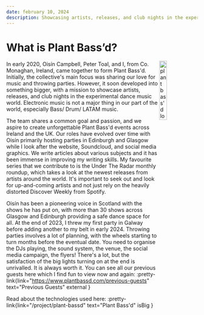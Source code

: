 ```yaml
---
date: february 10, 2024
description: Showcasing artists, releases, and club nights in the experimental dance music world.
---
```


# What is Plant Bass’d?

<img src="/images/plantbassd.png" width="20%" alt="plant bass'd logo" align="right" />

In early 2020, Oisín Campbell, Peter Toal, and I, from Co. Monaghan, Ireland, came together to form Plant Bass'd. Initially, the collective's main focus was sharing our love for music and throwing parties. However, it soon developed into something bigger, with a mission to showcase artists, releases, and club nights in the experimental dance music world. Electronic music is not a major thing in our part of the world, especially Bass/ Drum/ LATAM music.

The team shares a common goal and passion, and we aspire to create unforgettable Plant Bass'd events across Ireland and the UK. Our roles have evolved over time with Oisín primarily hosting parties in Edinburgh and Glasgow while I look after the website, Soundcloud, and social media graphics. We write articles about various subjects and it has been immense in improving my writing skills. My favourite series that we contribute to is the Under The Radar monthly roundup, which takes a look at the newest releases from artists around the world. It's important to seek out and look for up-and-coming artists and not just rely on the heavily distorted Discover Weekly from Spotify.

Oisín has been a pioneering voice in Scotland with the shows he has put on, with more than 30 shows across Glasgow and Edinburgh providing a safe dance space for all. At the end of 2023, I threw my first party in Galway before adding another to my belt in early 2024. Throwing parties involves a lot of planning, with the wheels starting to turn months before the eventual date. You need to organise the DJs playing, the sound system, the venue, the social media campaign, the flyers! There's a lot, but the satisfaction of the big lights turning on at the end is unrivalled. It is always worth it. You can see all our previous guests here which I find fun to view now and again: :pretty-link{link="https://www.plantbassd.com/previous-guests" text="Previous Guests" external }

Read about the technologies used here: :pretty-link{link="/project/plant-bassd" text="Plant Bass'd" isBig }

